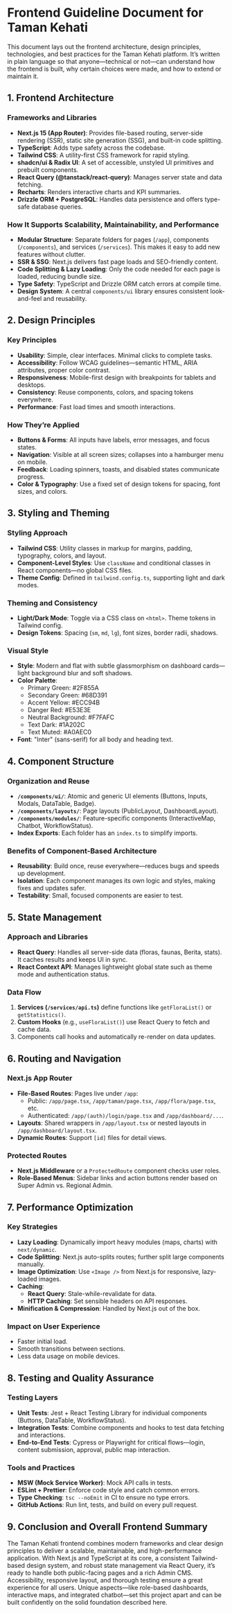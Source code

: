 # Frontend Guideline Document for Taman Kehati

This document lays out the frontend architecture, design principles, technologies, and best practices for the Taman Kehati platform. It’s written in plain language so that anyone—technical or not—can understand how the frontend is built, why certain choices were made, and how to extend or maintain it.

## 1. Frontend Architecture

### Frameworks and Libraries
- **Next.js 15 (App Router)**: Provides file-based routing, server-side rendering (SSR), static site generation (SSG), and built-in code splitting.
- **TypeScript**: Adds type safety across the codebase.
- **Tailwind CSS**: A utility-first CSS framework for rapid styling.
- **shadcn/ui & Radix UI**: A set of accessible, unstyled UI primitives and prebuilt components.
- **React Query (@tanstack/react-query)**: Manages server state and data fetching.
- **Recharts**: Renders interactive charts and KPI summaries.
- **Drizzle ORM + PostgreSQL**: Handles data persistence and offers type-safe database queries.

### How It Supports Scalability, Maintainability, and Performance
- **Modular Structure**: Separate folders for pages (`/app`), components (`/components`), and services (`/services`). This makes it easy to add new features without clutter.
- **SSR & SSG**: Next.js delivers fast page loads and SEO-friendly content.
- **Code Splitting & Lazy Loading**: Only the code needed for each page is loaded, reducing bundle size.
- **Type Safety**: TypeScript and Drizzle ORM catch errors at compile time.
- **Design System**: A central `components/ui` library ensures consistent look-and-feel and reusability.

## 2. Design Principles

### Key Principles
- **Usability**: Simple, clear interfaces. Minimal clicks to complete tasks.
- **Accessibility**: Follow WCAG guidelines—semantic HTML, ARIA attributes, proper color contrast.
- **Responsiveness**: Mobile-first design with breakpoints for tablets and desktops.
- **Consistency**: Reuse components, colors, and spacing tokens everywhere.
- **Performance**: Fast load times and smooth interactions.

### How They’re Applied
- **Buttons & Forms**: All inputs have labels, error messages, and focus states.
- **Navigation**: Visible at all screen sizes; collapses into a hamburger menu on mobile.
- **Feedback**: Loading spinners, toasts, and disabled states communicate progress.
- **Color & Typography**: Use a fixed set of design tokens for spacing, font sizes, and colors.

## 3. Styling and Theming

### Styling Approach
- **Tailwind CSS**: Utility classes in markup for margins, padding, typography, colors, and layout.
- **Component-Level Styles**: Use `className` and conditional classes in React components—no global CSS files.
- **Theme Config**: Defined in `tailwind.config.ts`, supporting light and dark modes.

### Theming and Consistency
- **Light/Dark Mode**: Toggle via a CSS class on `<html>`. Theme tokens in Tailwind config.
- **Design Tokens**: Spacing (`sm`, `md`, `lg`), font sizes, border radii, shadows.

### Visual Style
- **Style**: Modern and flat with subtle glassmorphism on dashboard cards—light background blur and soft shadows.
- **Color Palette**:
  - Primary Green: #2F855A
  - Secondary Green: #68D391
  - Accent Yellow: #ECC94B
  - Danger Red: #E53E3E
  - Neutral Background: #F7FAFC
  - Text Dark: #1A202C
  - Text Muted: #A0AEC0
- **Font**: "Inter" (sans-serif) for all body and heading text.

## 4. Component Structure

### Organization and Reuse
- **`/components/ui/`**: Atomic and generic UI elements (Buttons, Inputs, Modals, DataTable, Badge).
- **`/components/layouts/`**: Page layouts (PublicLayout, DashboardLayout).
- **`/components/modules/`**: Feature-specific components (InteractiveMap, Chatbot, WorkflowStatus).
- **Index Exports**: Each folder has an `index.ts` to simplify imports.

### Benefits of Component-Based Architecture
- **Reusability**: Build once, reuse everywhere—reduces bugs and speeds up development.
- **Isolation**: Each component manages its own logic and styles, making fixes and updates safer.
- **Testability**: Small, focused components are easier to test.

## 5. State Management

### Approach and Libraries
- **React Query**: Handles all server-side data (floras, faunas, Berita, stats). It caches results and keeps UI in sync.
- **React Context API**: Manages lightweight global state such as theme mode and authentication status.

### Data Flow
1. **Services (`/services/api.ts`)** define functions like `getFloraList()` or `getStatistics()`.
2. **Custom Hooks** (e.g., `useFloraList()`) use React Query to fetch and cache data.
3. Components call hooks and automatically re-render on data updates.

## 6. Routing and Navigation

### Next.js App Router
- **File-Based Routes**: Pages live under `/app`:
  - Public: `/app/page.tsx`, `/app/taman/page.tsx`, `/app/flora/page.tsx`, etc.
  - Authenticated: `/app/(auth)/login/page.tsx` and `/app/dashboard/...`.
- **Layouts**: Shared wrappers in `/app/layout.tsx` or nested layouts in `/app/dashboard/layout.tsx`.
- **Dynamic Routes**: Support `[id]` files for detail views.

### Protected Routes
- **Next.js Middleware** or a `ProtectedRoute` component checks user roles.
- **Role-Based Menus**: Sidebar links and action buttons render based on Super Admin vs. Regional Admin.

## 7. Performance Optimization

### Key Strategies
- **Lazy Loading**: Dynamically import heavy modules (maps, charts) with `next/dynamic`.
- **Code Splitting**: Next.js auto-splits routes; further split large components manually.
- **Image Optimization**: Use `<Image />` from Next.js for responsive, lazy-loaded images.
- **Caching**:
  - **React Query**: Stale-while-revalidate for data.
  - **HTTP Caching**: Set sensible headers on API responses.
- **Minification & Compression**: Handled by Next.js out of the box.

### Impact on User Experience
- Faster initial load.
- Smooth transitions between sections.
- Less data usage on mobile devices.

## 8. Testing and Quality Assurance

### Testing Layers
- **Unit Tests**: Jest + React Testing Library for individual components (Buttons, DataTable, WorkflowStatus).
- **Integration Tests**: Combine components and hooks to test data fetching and interactions.
- **End-to-End Tests**: Cypress or Playwright for critical flows—login, content submission, approval, public map interaction.

### Tools and Practices
- **MSW (Mock Service Worker)**: Mock API calls in tests.
- **ESLint + Prettier**: Enforce code style and catch common errors.
- **Type Checking**: `tsc --noEmit` in CI to ensure no type errors.
- **GitHub Actions**: Run lint, tests, and build on every pull request.

## 9. Conclusion and Overall Frontend Summary

The Taman Kehati frontend combines modern frameworks and clear design principles to deliver a scalable, maintainable, and high-performance application. With Next.js and TypeScript at its core, a consistent Tailwind-based design system, and robust state management via React Query, it’s ready to handle both public-facing pages and a rich Admin CMS. Accessibility, responsive layout, and thorough testing ensure a great experience for all users. Unique aspects—like role-based dashboards, interactive maps, and integrated chatbot—set this project apart and can be built confidently on the solid foundation described here.